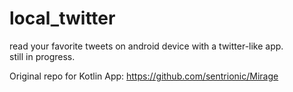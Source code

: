 # local_twitter
read your favorite tweets on android device with a twitter-like app.  
still in progress.  

Original repo for Kotlin App: https://github.com/sentrionic/Mirage  
